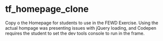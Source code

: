 # tf_homepage_clone

Copy o the Homepage for students to use in the FEWD Exercise. Using the actual hompage was presenting issues with jQuery loading, and Codepen requires the student to set the dev tools console to run in the frame. 
